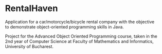 # RentalHaven
Application for a car/motorcycle/bicycle rental company with the objective to demonstrate object-oriented programming skills in Java.  

Project for the Advanced Object Oriented Programming course, taken in the 2nd year of Computer Science at Faculty of Mathematics and Informatics, University of Bucharest.
